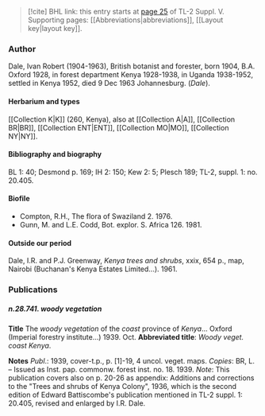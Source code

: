 > [!cite] BHL link: this entry starts at [page 25](https://www.biodiversitylibrary.org/item/103833#page/37/mode/1up) of TL-2 Suppl. V.
> Supporting pages: [[Abbreviations|abbreviations]], [[Layout key|layout key]].

### Author

Dale, Ivan Robert (1904-1963), British botanist and forester, born 1904, B.A. Oxford 1928, in forest department Kenya 1928-1938, in Uganda 1938-1952, settled in Kenya 1952, died 9 Dec 1963 Johannesburg. (*Dale*).

#### Herbarium and types

[[Collection K|K]] (260, Kenya), also at [[Collection A|A]], [[Collection BR|BR]], [[Collection ENT|ENT]], [[Collection MO|MO]], [[Collection NY|NY]].

#### Bibliography and biography

BL 1: 40; Desmond p. 169; IH 2: 150; Kew 2: 5; Plesch 189; TL-2, suppl. 1: no. 20.405.

#### Biofile

- Compton, R.H., The flora of Swaziland 2. 1976.
- Gunn, M. and L.E. Codd, Bot. explor. S. Africa 126. 1981.

#### Outside our period

Dale, I.R. and P.J. Greenway, *Kenya trees and shrubs*, xxix, 654 p., map, Nairobi (Buchanan's Kenya Estates Limited...). 1961.

### Publications

##### n.28.741. woody vegetation

**Title**
The *woody vegetation* of the *coast* province of *Kenya*... Oxford (Imperial forestry institute...) 1939. Oct.
**Abbreviated title**: *Woody veget. coast Kenya*.

**Notes**
*Publ*.: 1939, cover-t.p., p. \[1\]-19, 4 uncol. veget. maps. *Copies*: BR, L. – Issued as Inst. pap. commonw. forest inst. no. 18. 1939.
*Note*: This publication covers also on p. 20-26 as appendix: Additions and corrections to the "Trees and shrubs of Kenya Colony", 1936, which is the second edition of Edward Battiscombe's publication mentioned in TL-2 suppl. 1: 20.405, revised and enlarged by I.R. Dale.

